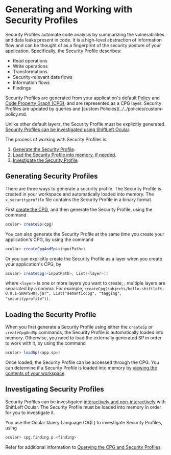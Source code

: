 # Generating and Working with Security Profiles

Security Profiles automate code analysis by summarizing the vulnerabilities and data leaks present in code. It is a high-level abstraction of information flow and can be thought of as a fingerprint of the security posture of your application. Specifically, the Security Profile describes:

* Read operations
* Write operations
* Transformations
* Security-relevant data flows
* Information flows
* Findings

Security Profiles are generated from your application's default [Policy](../../policies/about-policy.md) and [Code Property Graph (CPG)](../about/cpg-deep-dive.md), and are represented as a CPG layer. Security Profiles are updated by queries and [custom Policies](../../policies/custom-policy.md. 

Unlike other default layers, the Security Profile must be explicitly generated. [Security Profiles can be investigated  using ShiftLeft Ocular](query-cpg.md).

The process of working with Security Profiles is:

1. [Generate the Security Profile](#generating-security-profiles).
2. [Load the Security Profile into memory, if needed](#loading-the-security-profile).
3. [Investigate the Security Profile](#investigating-security-profiles).

## Generating Security Profiles

There are three ways to generate a security profile. The Security Profile is created in your workspace and automatically loaded into memory. The `x_securityprofile` file contains the Security Profile in a binary format.


First [create the CPG](create-cpg.md), and then generate the Security Profile, using the command 

```scala
ocular> createSp(cpg)
```

You can also generate the Security Profile at the same time you create your application's CPG, by using the command

```scala
ocular> createCpgAndSp(<inputPath>)
```

Or you can explicitly create the Security Profile as a layer when you create your application's CPG, by

```scala
ocular> createCpg(<inputPath>, List(<layer>))
```

where `<layer>` is one or more layers you want to create; ; multiple layers are separated by a comma. For example, `createCpg(subjects/hello-shiftleft-0.0.1-SNAPSHOT.jar", List("semanticcpg", "tagging", "securityprofile"))`.

## Loading the Security Profile

When you first generate a Security Profile using either the `createSp` or `createCpgAndSp` commands, the Security Profile is automatically loaded into memory. Otherwise, you need to load the externally generated SP in order to work with it, by using the command

```scala
ocular> loadSp(<app.sp>)
```

Once loaded, the Security Profile can be accessed through the CPG. You can determine if a Security Profile is loaded into memory by [viewing the contents of your workspace](manage-workspace.md).

## Investigating Security Profiles

Security Profiles can be investigated [interactively and non-interactively](../about/modes.md) with ShiftLeft Ocular. The Security Profile must be loaded into memory in order for you to investigate it. 
 
You use the Ocular Query Language (OQL) to investigate Security Profiles, using 

```scala
ocular> cpg.finding.p.<finding>
```

Refer for additional information to [Querying the CPG and Security Profiles](query-cpg.md).
